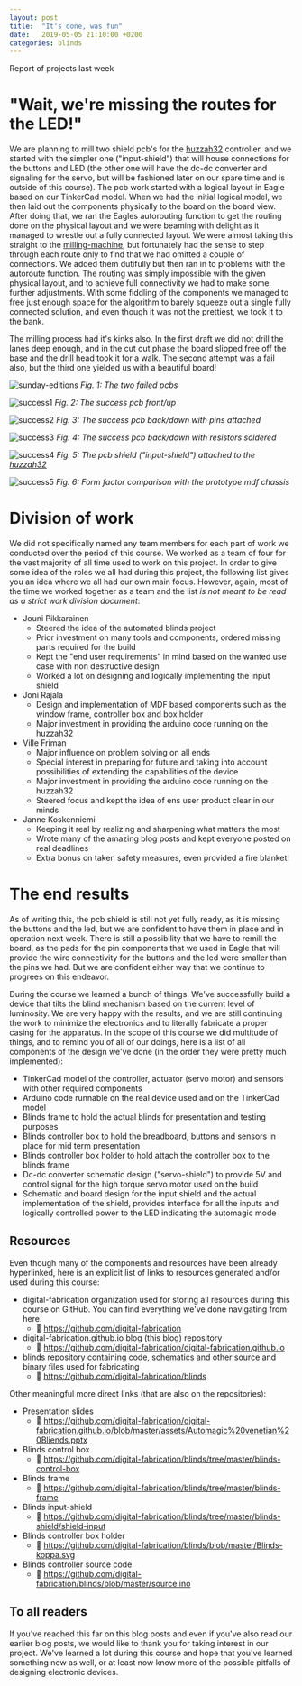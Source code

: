 ```yaml
---
layout: post
title:  "It's done, was fun"
date:   2019-05-05 21:10:00 +0200
categories: blinds
---
```

Report of projects last week

# "Wait, we're missing the routes for the LED!"

We are planning to mill two shield pcb's for the [huzzah32] controller, and we started with the simpler one ("input-shield") that will house connections for the buttons and LED (the other one will have the dc-dc converter and signaling for the servo, but will be fashioned later on our spare time and is outside of this course). The pcb work started with a logical layout in Eagle based on our TinkerCad model. When we had the initial logical model, we then laid out the components physically to the board on the board view. After doing that, we ran the Eagles autorouting function to get the routing done on the physical layout and we were beaming with delight as it managed to wrestle out a fully connected layout. We were almost taking this straight to the [milling-machine], but fortunately had the sense to step through each route only to find that we had omitted a couple of connections. We added them dutifully but then ran in to problems with the autoroute function. The routing was simply impossible with the given physical layout, and to achieve full connectivity we had to make some further adjustments. With some fiddling of the components we managed to free just enough space for the algorithm to barely squeeze out a single fully connected solution, and even though it was not the prettiest, we took it to the bank.

The milling process had it's kinks also. In the first draft we did not drill the lanes deep enough, and in the cut out phase the board slipped free off the base and the drill head took it for a walk. The second attempt was a fail also, but the third one yielded us with a beautiful board!

![sunday-editions]
*Fig. 1: The two failed pcbs*

![success1]
*Fig. 2: The success pcb front/up*

![success2]
*Fig. 3: The success pcb back/down with pins attached*

![success3]
*Fig. 4: The success pcb back/down with resistors soldered*

![success4]
*Fig. 5: The pcb shield ("input-shield") attached to the [huzzah32]*

![success5]
*Fig. 6: Form factor comparison with the prototype mdf chassis*

# Division of work

We did not specifically named any team members for each part of work we conducted over the period of this course. We worked as a team of four for the vast majority of all time used to work on this project. In order to give some idea of the roles we all had during this project, the following list gives you an idea where we all had our own main focus. However, again, most of the time we worked together as a team and the list *is not meant to be read as a strict work division document*:
- Jouni Pikkarainen
  - Steered the idea of the automated blinds project
  - Prior investment on many tools and components, ordered missing parts required for the build
  - Kept the "end user requirements" in mind based on the wanted use case with non destructive design
  - Worked a lot on designing and logically implementing the input shield
- Joni Rajala
  - Design and implementation of MDF based components such as the window frame, controller box and box holder
  - Major investment in providing the arduino code running on the huzzah32
- Ville Friman
  - Major influence on problem solving on all ends
  - Special interest in preparing for future and taking into account possibilities of extending the capabilities of the device
  - Major investment in providing the arduino code running on the huzzah32
  - Steered focus and kept the idea of ens user product clear in our minds
- Janne Koskenniemi
  - Keeping it real by realizing and sharpening what matters the most
  - Wrote many of the amazing blog posts and kept everyone posted on real deadlines
  - Extra bonus on taken safety measures, even provided a fire blanket!

# The end results

As of writing this, the pcb shield is still not yet fully ready, as it is missing the buttons and the led, but we are confident to have them in place and in operation next week. There is still a possibility that we have to remill the board, as the pads for the pin components that we used in Eagle that will provide the wire connectivity for the buttons and the led were smaller than the pins we had. But we are confident either way that we continue to progrees on this endeavor.

During the course we learned a bunch of things. We've successfully build a device that tilts the blind mechanism based on the current level of luminosity. We are very happy with the results, and we are still continuing the work to minimize the electronics and to literally fabricate a proper casing for the apparatus. In the scope of this course we did multitude of things, and to remind you of all of our doings, here is a list of all components of the design we've done (in the order they were pretty much implemented):

- TinkerCad model of the controller, actuator (servo motor) and sensors with other required components
- Arduino code runnable on the real device used and on the TinkerCad model
- Blinds frame to hold the actual blinds for presentation and testing purposes
- Blinds controller box to hold the breadboard, buttons and sensors in place for mid term presentation
- Blinds controller box holder to hold attach the controller box to the blinds frame
- Dc-dc converter schematic design ("servo-shield") to provide 5V and control signal for the high torque servo motor used on the build
- Schematic and board design for the input shield and the actual implementation of the shield, provides interface for all the inputs and logically controlled power to the LED indicating the automagic mode

## Resources

Even though many of the components and resources have been already hyperlinked, here is an explicit list of links to resources generated and/or used during this course:

- digital-fabrication organization used for storing all resources during this course on GitHub. You can find everything we've done navigating from here.
  - :link: https://github.com/digital-fabrication
- digital-fabrication.github.io blog (this blog) repository
  - :link: https://github.com/digital-fabrication/digital-fabrication.github.io
- blinds repository containing code, schematics and other source and binary files used for fabricating
  - :link: https://github.com/digital-fabrication/blinds

Other meaningful more direct links (that are also on the repositories):

- Presentation slides
  - :link: https://github.com/digital-fabrication/digital-fabrication.github.io/blob/master/assets/Automagic%20venetian%20Bliends.pptx
- Blinds control box
  - :link: https://github.com/digital-fabrication/blinds/tree/master/blinds-control-box
- Blinds frame
  - :link: https://github.com/digital-fabrication/blinds/tree/master/blinds-frame
- Blinds input-shield
  - :link: https://github.com/digital-fabrication/blinds/tree/master/blinds-shield/shield-input
- Blinds controller box holder
  - :link: https://github.com/digital-fabrication/blinds/blob/master/Blinds-koppa.svg
- Blinds controller source code
  - :link: https://github.com/digital-fabrication/blinds/blob/master/source.ino

## To all readers

If you've reached this far on this blog posts and even if you've also read our earlier blog posts, we would like to thank you for taking interest in our project. We've learned a lot during this course and hope that you've learned something new as well, or at least now know more of the possible pitfalls of designing electronic devices.


[sunday-editions]: /assets/pcb/sunday_editions.jpg
[success1]: /assets/pcb/success1.jpg
[success2]: /assets/pcb/success2.jpg
[success3]: /assets/pcb/success_soldered.jpg
[success4]: /assets/pcb/success_attached.jpg
[success5]: /assets/pcb/success_formfactor_comparison.jpg
[huzzah32]: https://www.adafruit.com/product/3405
[milling-machine]: https://www.rolanddga.com/products/3d/srm-20-small-milling-machine

